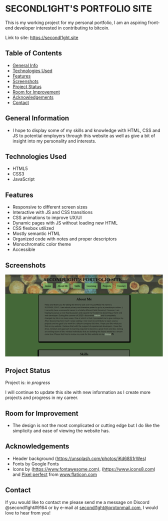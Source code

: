 # SECONDL1GHT'S PORTFOLIO SITE

This is my working project for my personal portfolio, I am an aspiring front-end developer interested in contributing to bitcoin.

Link to site: https://secondl1ght.site

## Table of Contents

-   [General Info](#general-information)
-   [Technologies Used](#technologies-used)
-   [Features](#features)
-   [Screenshots](#screenshots)
-   [Project Status](#project-status)
-   [Room for Improvement](#room-for-improvement)
-   [Acknowledgements](#acknowledgements)
-   [Contact](#contact)

## General Information

-   I hope to display some of my skills and knowledge with HTML, CSS and JS to potential employers through this website as well as give a bit of insight into my personality and interests.

## Technologies Used

-   HTML5
-   CSS3
-   JavaScript

## Features

-   Responsive to different screen sizes
-   Interactive with JS and CSS transitions
-   CSS animations to improve UX/UI
-   Dynamic pages with JS without loading new HTML
-   CSS flexbox utilized
-   Mostly semantic HTML
-   Organized code with notes and proper descriptors
-   Monochromatic color theme
-   Accessible

## Screenshots

![screenshot](./images/screenshot.png)

## Project Status

Project is: _in progress_

I will continue to update this site with new information as I create more projects and progress in my career.

## Room for Improvement

-   The design is not the most complicated or cutting edge but I do like the simplicity and ease of viewing the website has.

## Acknowledgements

-   Header background (<https://unsplash.com/photos/jKd68S1rWes>)
-   Fonts by Google Fonts
-   Icons by (<https://www.fontawesome.com>), (<https://www.icons8.com>) and <a href="https://www.flaticon.com/authors/pixel-perfect" title="Pixel perfect">Pixel perfect</a> from <a href="https://www.flaticon.com/" title="Flaticon">www.flaticon.com</a>

## Contact

If you would like to contact me please send me a message on Discord @secondl1ght#9164 or by e-mail at secondl1ght@protonmail.com, I would love to hear from you!
